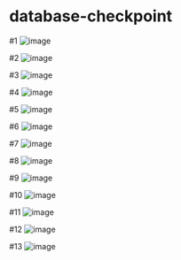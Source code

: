 # database-checkpoint

#1
![image](https://user-images.githubusercontent.com/96319959/156645604-063fba78-a6c9-494a-971b-aafeb0942504.png)

#2
![image](https://user-images.githubusercontent.com/96319959/156645853-d1aa48b6-0e8b-44d8-a5e9-e3cda8224e1a.png)

#3
![image](https://user-images.githubusercontent.com/96319959/156646299-57fc0b30-a2a0-474d-a785-972d12eae9c8.png)

#4
![image](https://user-images.githubusercontent.com/96319959/156646660-85b326ea-813d-4894-b7ff-0b628215449d.png)

#5
![image](https://user-images.githubusercontent.com/96319959/156646962-93859b9b-7973-4638-9470-7dfe288a5204.png)

#6
![image](https://user-images.githubusercontent.com/96319959/156647437-febcbde1-db92-4044-8d4b-f39142fbf8b2.png)

#7
![image](https://user-images.githubusercontent.com/96319959/156648061-7c2cafe2-e6ef-4eaf-84e4-b0ac5af9559c.png)

#8
![image](https://user-images.githubusercontent.com/96319959/156648361-e9649875-9239-40b8-8483-9b97d6b45362.png)

#9
![image](https://user-images.githubusercontent.com/96319959/156648554-c6a499c2-a6f6-4e79-a113-9e8c3feae762.png)

#10
![image](https://user-images.githubusercontent.com/96319959/156656277-a15fcc72-49c2-4e11-8865-b1b1eebbe54c.png)

#11
![image](https://user-images.githubusercontent.com/96319959/156656182-c9fc160f-8452-4952-9ded-7c3e92948f32.png)

#12
![image](https://user-images.githubusercontent.com/96319959/156656566-efc63f15-a9b4-4f17-a2f8-438391b9eca7.png)

#13
![image](https://user-images.githubusercontent.com/96319959/156656737-556f1d5d-452d-4f24-8522-b053cfb4fd9f.png)



